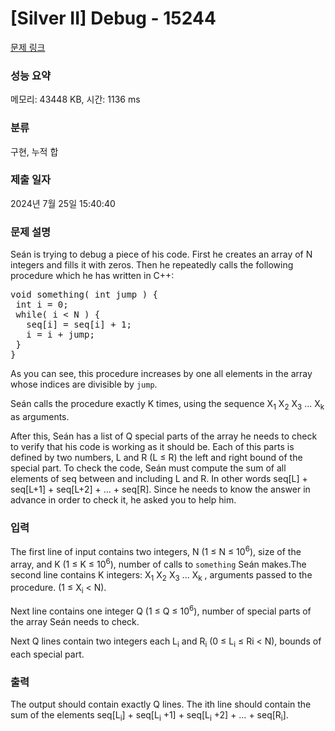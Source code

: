 # [Silver II] Debug - 15244 

[문제 링크](https://www.acmicpc.net/problem/15244) 

### 성능 요약

메모리: 43448 KB, 시간: 1136 ms

### 분류

구현, 누적 합

### 제출 일자

2024년 7월 25일 15:40:40

### 문제 설명

<p dir="ltr">Seán is trying to debug a piece of his code. First he creates an array of N integers and fills it with zeros. Then he repeatedly calls the following procedure which he has written in C++:</p>

<pre dir="ltr">void something( int jump ) {
 int i = 0;
 while( i < N ) {
   seq[i] = seq[i] + 1;
   i = i + jump;
 }
}</pre>

<p>As you can see, this procedure increases by one all elements in the array whose indices are divisible by <code>jump</code>.</p>

<p>Seán calls the procedure exactly K times, using the sequence X<sub>1</sub> X<sub>2</sub> X<sub>3</sub> ... X<sub>k</sub> as arguments.</p>

<p>After this, Seán has a list of Q special parts of the array he needs to check to verify that his code is working as it should be. Each of this parts is defined by two numbers, L and R (L ≤ R) the left and right bound of the special part. To check the code, Seán must compute the sum of all elements of seq between and including L and R. In other words seq[L] + seq[L+1] + seq[L+2] + … + seq[R]. Since he needs to know the answer in advance in order to check it, he asked you to help him.</p>

### 입력 

 <p dir="ltr">The first line of input contains two integers, N (1 ≤ N ≤ 10<sup>6</sup>), size of the array, and K (1 ≤ K ≤ 10<sup>6</sup>), number of calls to <code>something</code> Seán makes.The second line contains K integers: X<sub>1</sub> X<sub>2</sub> X<sub>3</sub> ... X<sub>k</sub> , arguments passed to the procedure. (1 ≤ X<sub>i</sub> < N).</p>

<p>Next line contains one integer Q (1 ≤ Q ≤ 10<sup>6</sup>), number of special parts of the array Seán needs to check.</p>

<p>Next Q lines contain two integers each L<sub>i</sub> and R<sub>i</sub> (0 ≤ L<sub>i</sub> ≤ Ri < N), bounds of each special part.</p>

### 출력 

 <p dir="ltr">The output should contain exactly Q lines. The ith line should contain the sum of the elements seq[L<sub>i</sub>] + seq[L<sub>i</sub> +1] + seq[L<sub>i</sub> +2] + … + seq[R<sub>i</sub>].</p>

